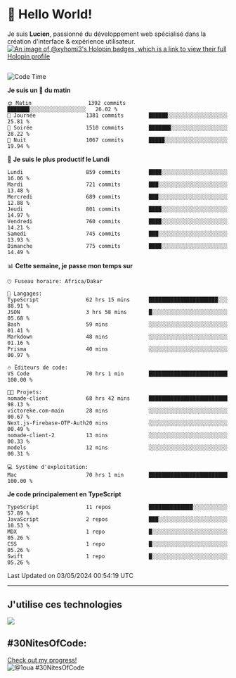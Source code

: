 # 👋 Hello World!

Je suis **Lucien**, passionné du développement web spécialisé dans la création d'interface & expérience utilisateur.
[![An image of @xyhomi3's Holopin badges, which is a link to view their full Holopin profile](https://holopin.me/xyhomi3)](https://holopin.io/@xyhomi3)

##

<!--START_SECTION:waka-->
![Code Time](http://img.shields.io/badge/Code%20Time-1%2C113%20hrs%2010%20mins-blue)

**Je suis un 🐤 du matin** 

```text
🌞 Matin                  1392 commits        ███████░░░░░░░░░░░░░░░░░░   26.02 % 
🌆 Journée                1381 commits        ██████░░░░░░░░░░░░░░░░░░░   25.81 % 
🌃 Soirée                 1510 commits        ███████░░░░░░░░░░░░░░░░░░   28.22 % 
🌙 Nuit                   1067 commits        █████░░░░░░░░░░░░░░░░░░░░   19.94 % 
```
📅 **Je suis le plus productif le Lundi** 

```text
Lundi                    859 commits         ████░░░░░░░░░░░░░░░░░░░░░   16.06 % 
Mardi                    721 commits         ███░░░░░░░░░░░░░░░░░░░░░░   13.48 % 
Mercredi                 689 commits         ███░░░░░░░░░░░░░░░░░░░░░░   12.88 % 
Jeudi                    801 commits         ████░░░░░░░░░░░░░░░░░░░░░   14.97 % 
Vendredi                 760 commits         ████░░░░░░░░░░░░░░░░░░░░░   14.21 % 
Samedi                   745 commits         ███░░░░░░░░░░░░░░░░░░░░░░   13.93 % 
Dimanche                 775 commits         ████░░░░░░░░░░░░░░░░░░░░░   14.49 % 
```


📊 **Cette semaine, je passe mon temps sur** 

```text
🕑︎ Fuseau horaire: Africa/Dakar

💬 Langages: 
TypeScript               62 hrs 15 mins      ██████████████████████░░░   88.91 % 
JSON                     3 hrs 58 mins       █░░░░░░░░░░░░░░░░░░░░░░░░   05.68 % 
Bash                     59 mins             ░░░░░░░░░░░░░░░░░░░░░░░░░   01.41 % 
Markdown                 48 mins             ░░░░░░░░░░░░░░░░░░░░░░░░░   01.16 % 
Prisma                   40 mins             ░░░░░░░░░░░░░░░░░░░░░░░░░   00.97 % 

🔥 Éditeurs de code: 
VS Code                  70 hrs 1 min        █████████████████████████   100.00 % 

🐱‍💻 Projets: 
nomade-client            68 hrs 42 mins      █████████████████████████   98.13 % 
victoreke.com-main       28 mins             ░░░░░░░░░░░░░░░░░░░░░░░░░   00.67 % 
Next.js-Firebase-OTP-Auth20 mins             ░░░░░░░░░░░░░░░░░░░░░░░░░   00.49 % 
nomade-client-2          13 mins             ░░░░░░░░░░░░░░░░░░░░░░░░░   00.33 % 
models                   12 mins             ░░░░░░░░░░░░░░░░░░░░░░░░░   00.31 % 

💻 Système d'exploitation: 
Mac                      70 hrs 1 min        █████████████████████████   100.00 % 
```

**Je code principalement en TypeScript** 

```text
TypeScript               11 repos            ██████████████░░░░░░░░░░░   57.89 % 
JavaScript               2 repos             ███░░░░░░░░░░░░░░░░░░░░░░   10.53 % 
MDX                      1 repo              █░░░░░░░░░░░░░░░░░░░░░░░░   05.26 % 
CSS                      1 repo              █░░░░░░░░░░░░░░░░░░░░░░░░   05.26 % 
Swift                    1 repo              █░░░░░░░░░░░░░░░░░░░░░░░░   05.26 % 
```




 Last Updated on 03/05/2024 00:54:19 UTC
<!--END_SECTION:waka-->
---

## J'utilise ces technologies

<p align="left">
  <a href="https://skillicons.dev">
    <img src="https://skillicons.dev/icons?i=ts,js,md,scss,tailwind,react,redux,docker,express,astro,vite,nextjs,vercel,figma,ableton" />
  </a>
</p>

## #30NitesOfCode:
  [Check out my progress!](https://www.codedex.io/@1oua/30-nites-of-code)  
  ![@1oua #30NitesOfCode](https://www.codedex.io/api/petStatus?user=1oua)
